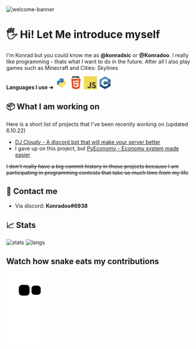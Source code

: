 <img src="standard.gif" alt="welcome-banner" width="340px" height="120px"/>

# 🖐️ Hi! Let Me introduce myself
I'm Konrad but you could know me as **@konradsic** or **@Konradoo**. 
I really like programming - thats what I want to do in the future. After all I also play games such as Minecraft and Cities: Skylines<br/>

**Languages I use ➜**
<code><img height="35px" alt="python" src="https://github.com/github/explore/blob/b6b5d8bad3425c14dd20dc0d75243f009aa05487/topics/python/python.png" /></code>
<code><img height="35px" alt="html" src="https://github.com/github/explore/blob/b6b5d8bad3425c14dd20dc0d75243f009aa05487/topics/html/html.png" /></code>
<code><img height="35px" alt="js" src="https://github.com/github/explore/blob/b6b5d8bad3425c14dd20dc0d75243f009aa05487/topics/javascript/javascript.png" /></code>
<code><img height="35px" alt="cpp" src="https://github.com/github/explore/blob/b6b5d8bad3425c14dd20dc0d75243f009aa05487/topics/cpp/cpp.png" /></code>

## 📦 What I am working on
Here is a short list of projects that I've been recently working on (updated 6.10.22)
* [DJ Cloudy - A discord bot that will make your server better](https://github.com/konradsic/dj-cloudy)
* I gave up on this project, but [PyEconomy - Economy system made easier](https://github.com/konradsic/py-economy)

~~I don't really have a big commit history in those projects because I am participating in programming contests that take so much time from my life~~

## 📨 Contact me
* Via discord: **Konradoo#6938**

## 📈 Stats
<img src="https://github-readme-stats.vercel.app/api?username=konradsic&show_icons=true&locale=en&theme=dark" alt="stats" height="200px"></a>
<img src="https://github-readme-stats.vercel.app/api/top-langs?username=konradsic&show_icons=true&locale=en&layout=compact&theme=dark" alt="langs" height="200px"></a>

## Watch how snake eats my contributions
![snake gif](https://github.com/konradsic/konradsic/blob/output/github-contribution-grid-snake.svg)
